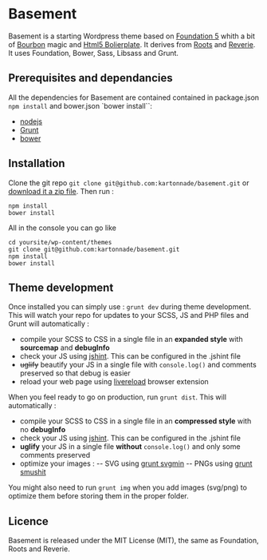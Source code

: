Basement
========

Basement is a starting Wordpress theme based on [Foundation 5](http://foundation.zurb.com/) whith a bit of [Bourbon](http://bourbon.io/) magic and [Html5 Bolierplate](http://html5boilerplate.com/).
It derives from [Roots](http://roots.io/) and [Reverie](http://themefortress.com/reverie/).
It uses Foundation, Bower, Sass, Libsass and Grunt.

## Prerequisites and dependancies
All the dependencies for Basement are contained contained in package.json `npm install` and bower.json `bower install``:
- [nodejs](http://nodejs.org/)
- [Grunt](http://gruntjs.com/)
- [bower](http://bower.io/) 

## Installation
Clone the git repo `git clone git@github.com:kartonnade/basement.git` or [download it a zip file](https://github.com/kartonnade/basement/archive/master.zip).
Then run :
````
npm install
bower install
````

All in the console you can go like 
````
cd yoursite/wp-content/themes
git clone git@github.com:kartonnade/basement.git
npm install
bower install
````

## Theme development
Once installed you can simply use : `grunt dev` during theme development.
This will watch your repo for updates to your SCSS, JS and PHP files and Grunt will automatically :
- compile your SCSS to CSS in a single file in an **expanded style** with **sourcemap** and **debugInfo**
- check your JS using [jshint](http://www.jshint.com/). This can be configured in the .jshint file
- ~~uglify~~ beautify your JS in a single file with `console.log()` and comments preserved so that debug is easier
- reload your web page using [livereload](http://livereload.com/) browser extension

When you feel ready to go on production, run `grunt dist`. This will automatically :
- compile your SCSS to CSS in a single file in an **compressed style** with no **debugInfo**
- check your JS using [jshint](http://www.jshint.com/). This can be configured in the .jshint file
- **uglify** your JS in a single file **without** `console.log()` and only some comments preserved
- optimize your images :
-- SVG using [grunt svgmin](https://github.com/sindresorhus/grunt-svgmin)
-- PNGs using [grunt smushit](https://github.com/heldr/grunt-smushit)


You might also need to run `grunt img` when you add images (svg/png) to optimize them before storing them in the proper folder.


## Licence
Basement is released under the MIT License (MIT), the same as Foundation, Roots and Reverie.

